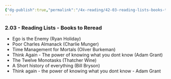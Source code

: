 ```yaml
---
{"dg-publish":true,"permalink":"/4x-reading/42-03-reading-lists-books-to-reread/","dgHomeLink":true,"dgPassFrontmatter":false,"dgShowBacklinks":true,"dgShowLocalGraph":false,"dgShowInlineTitle":true}
---
```



### 2.03 - Reading Lists - Books to Reread

- Ego is the Enemy (Ryan Holiday)
- Poor Charles Almanack (Charlie Munger)
- Time Management for Mortals (Oliver Burkeman)
- Think Again - The power of knowing what you dont know (Adam Grant)
- The Twelve Monotasks (Thatcher Wine)
- A Short history of everything (Bill Bryson)
- Think again - the power of knowing what you dont know - Adam Grant
